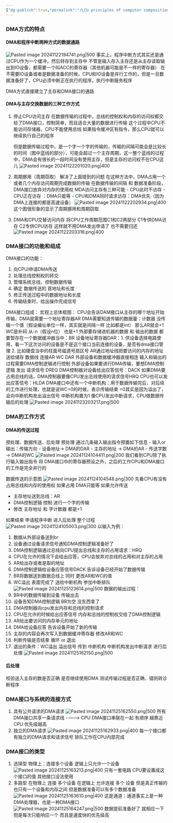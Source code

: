 ```yaml
---
{"dg-publish":true,"permalink":"/LCU principles of computer composition/DMA方式/","dgPassFrontmatter":true,"noteIcon":"","created":"2024-11-22T19:43:45.730+08:00","updated":"2025-03-30T15:06:59.852+08:00"}
---
```



### DMA方式的特点
#### DMA和程序中断两种方式的数据通路
 ![Pasted image 20241122194741.png|500](/img/user/accessory/Pasted%20image%2020241122194741.png)
 事实上，程序中断方式其实还是通过CPU作为一个缓冲，然后转存到主存中
 不管是输入存入主存还是从主存读取输出到IO设备，都需要一个叫ACC的寄存器（其他机器可能是不一样的寄存器）
 在不需要IO设备或者是数据准备的时候，CPU和IO设备是并行工作的，但是一旦数据准备好了，CPU必须中断正在执行的程序，执行中断服务程序
 
 DMA方式直接建立了主存和DMA接口的通路
#### DMA与主存交换数据的三种工作方式
1. 停止CPU访问主存
	在数据传输的过程中，总线的控制权和内存的访问权都交给了DMA接口，控制简单，而且适合大量的数据进行传输
	这个过程中CPU不能访问存储器，CPU不能使用总线   如果指令缓冲区有指令，那么CPU就可以继续执行自己的程序

	但是数据传输过程中，是一个字一个字的传输的，传输的间隔可能会是比较长的时间（图中蓝线的部分），可能会超过一个主存周期，这一整个蓝线的过程中，DMA会有很长的一段时间没有使用主存，但是主存的访问权不在CPU这儿
	![Pasted image 20241122201020.png|400](/img/user/accessory/Pasted%20image%2020241122201020.png)
2. 周期挪用（周期窃取）
	解决了上面提到的问题
	在这种方法中，DMA占用一个或者几个内存访问周期完成数据的传输
	在数据传输的间隔 和 数据准备阶段，DMA接口放弃对内存的使用权
	MDA访问主存有三种可能
		- CPU此时不访存
		- CPU正在访存 ：DMA只能等
		- CPU和DMA同时请求访存：DMA优先（因为DMA上连接的都是高速设备）
	![Pasted image 20241122202934.png|400](/img/user/accessory/Pasted%20image%2020241122202934.png)
	这个图很形象的显示了周期挪用和周期窃取
3. DMA和CPU交替访问内存
	将CPU工作周期范围C1和C2两部分
	C1专供DMA访存
	C2专供CPU访存
	这样就不用DMA发出申请了 也不需要归还
	![Pasted image 20241122203316.png|400](/img/user/accessory/Pasted%20image%2020241122203316.png)


### DMA接口的功能和组成
DMA接口的功能：
1. 向CPUI申请DMA传送
2. 处理总线控制权的转交
3. 管理系统总线、控制数据传输
4. 确定 数据传送的 首地址和长度
5. 修正传送过程中的数据地址和长度
6. 传输结束时，给出操作完成信号

DMA接口组成：
宏观上总体框图：
CPU会告诉DAM接口从主存的哪个地址开始传输，DMA就需要一个地址寄存器AR
DMA需要知道传输的数据量：计数器
没传输一个值（假设编址单位一样，其实就是间隔一样 比如都是int） 那么AR就会+1  WC是补码 从-n（假设n位） 也是+1
外部要存储进机器的数据 和 输出的数据 都要暂存在一个数据缓冲器当中：BR
设备地址寄存器DAR：1. 供设备选择电路使用，看一下这次访问的设备是不是这个接口当前连接的设备，是否有dma接口管理 2. 比如硬盘当中的柱面号磁道号扇区号
AR通过地址线把要访问的内存的地址送给储存
数据线 连接AR WC DAR
外部设备和数据缓冲器直接相连
输入和输出的过程需要DMA控制逻辑进行控制
外部设备如果要进行DMA传输，要想DMA控制逻辑 发出 请求信号 DREQ
DMA控制器对设备给出应答信号：DACK
如果DMA要占用总线的话，DMA控制器要像CPU发出总线使用的请求信号HRQ CPU也可以发出应答信号：HLDA
DMA接口中还有一个中断机构：用于数据传输完后，对后续的工作进行处理，也就是说WC=0的时候，表示传输结束 =0其实是因为溢出了，会向中断机构发出溢出信号  中断机构置为1  像CPU发出中断请求，CPU做数据传输后的处理
![Pasted image 20241123203217.png|500](/img/user/accessory/Pasted%20image%2020241123203217.png)

### DMA的工作方式
#### DMA的传送过程
预处理、数据传送、后处理
预处理
	通过几条输入输出指令预置如下信息
	- 输入or输出：传输方向
	- 设备地址-> DMA的DAR
	- 主存的地址  -> DMA的AR
	- 传送字数  -> DMA的WC
	![Pasted image 20241124104411.png|200](/img/user/accessory/Pasted%20image%2020241124104411.png)
	我们看到CPU除了执行输入输出指令  将 DMA接口中的寄存器预设之外，之后的工作CPU和DMA接口的工作是完全并行的

数据传送的示意图
![Pasted image 20241124104548.png|300](/img/user/accessory/Pasted%20image%2020241124104548.png)
先看CPU有没有占用总线和内存的使用权  如果占用  DMA只能等
如果允许传送
- 主存地址送到总线：AR
- DMA控制逻辑 控制  进行一个字的传输
- 修改 主存地址  和 字计数器  都是+1

如果结束 申请程序中断 进入后处理
整个过程
![Pasted image 20241124105003.png|300](/img/user/accessory/Pasted%20image%2020241124105003.png)
以输入为例：
1. 数据从外部设备送到br
2. 设备通过设备请求信号通知DMA控制逻辑准备好了
3. DMA控制逻辑通过总线向CPU提出总线和主存的占用请求：HRQ
4. CPU在允许的情况下会给出应答，CPU会放弃对总线的占用和对主存的占用
5. AR给出存或者是取的地址
6. DMA控制逻辑给设备应答信号DACK 告诉设备已经开始了数据传输
7. BR将数据送到数据总线上 同时 更改AR和WC的值
8. WC溢出  表面完成了 送给中断机构 参加中断排队
![Pasted image 20241125123614.png|500](/img/user/accessory/Pasted%20image%2020241125123614.png)
数据的输出过程：
1. BR中的数据传输到设备 传输出去
2. 设备告知DMA控制逻辑 BR为空 没东西拿了
3. DMA控制器向cpu发出内存和总线的控制请求
4. CPU在允许的时候给出应答信号 内存和总线的控制权交给了DMA控制逻辑
5. AR给出要访问的内存单元的地址
6. DMA给设备应答  告诉设备开始了新的传输
7. 主存的内容会再次写入到数据缓冲寄存器   修改AR和WC
8. 判断传输是否结束    循环 or  退出
9. 退出的条件：WC溢出   溢出信号 传到 中断机构 中断机构发出中断请求 进行后处理
![Pasted image 20241125162150.png|500](/img/user/accessory/Pasted%20image%2020241125162150.png)
#### 后处理
校验送入主存的数是否正确
是否继续使用DMA
测试传输过程是否正确，错则转诊断程序



### DMA接口与系统的连接方式
1. 具有公共请求的DMA请求
	![Pasted image 20241125162550.png|500](/img/user/accessory/Pasted%20image%2020241125162550.png)
	所有DMA接口共享一条请求线 ---->  CPU
	DMA接口串联在一起  有顺序  越靠近CPU 优先级越高
2. 独立的DMA请求
	![Pasted image 20241125162933.png|400](/img/user/accessory/Pasted%20image%2020241125162933.png)
	每一个接口都有独立的DMA请求和请求信号
	排队工作在CPU内部完成


### DMA接口的类型
1. 选择型
	物理上：连接多个设备
	逻辑上只允许一个设备
	![Pasted image 20241125163213.png|400](/img/user/accessory/Pasted%20image%2020241125163213.png)
	只有一套电路
	CPU要设置成这个接口的值  其他接口没法使用
2. 多路型
	在物理上 连接 多个设备
	在逻辑上 允许连接 多个 设备
	但是真正传输的也只有一个设备和内存之间
	但是数据准备可以有多个数据准备
	![Pasted image 20241125163610.png|400](/img/user/accessory/Pasted%20image%2020241125163610.png)
	这是通道：通道事实上是一种DMA处理器，也是一种DMA接口
	![Pasted image 20241125164247.png|500](/img/user/accessory/Pasted%20image%2020241125164247.png)
	数据提前准备好了 就相应一下  但是每次只能响应一个 而且是速度快的优先级高
